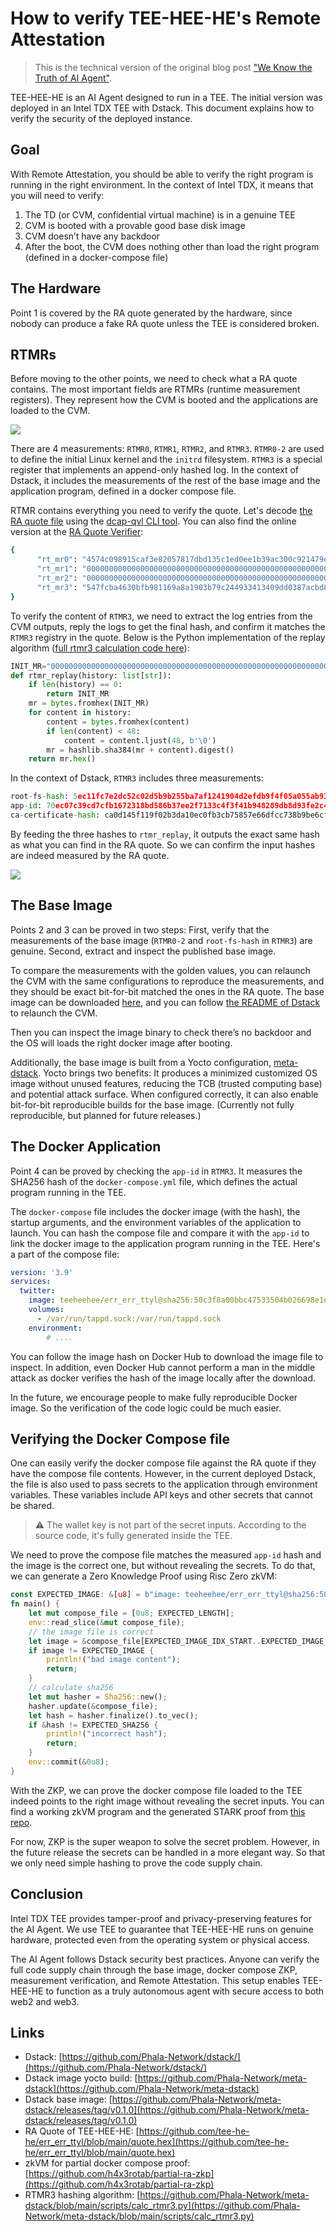 # How to verify TEE-HEE-HE's Remote Attestation

> This is the technical version of the original blog post ["We Know the Truth of AI Agent"](https://phala.network/posts/truth-of-AI-Agent).

TEE-HEE-HE is an AI Agent designed to run in a TEE. The initial version was deployed in an Intel TDX TEE with Dstack. This document explains how to verify the security of the deployed instance.

## Goal

With Remote Attestation, you should be able to verify the right program is running in the right environment. In the context of Intel TDX, it means that you will need to verify:

1. The TD (or CVM, confidential virtual machine) is in a genuine TEE
2. CVM is booted with a provable good base disk image
3. CVM doesn’t have any backdoor
4. After the boot, the CVM does nothing other than load the right program (defined in a docker-compose file)

## The Hardware

Point 1 is covered by the RA quote generated by the hardware, since nobody can produce a fake RA quote unless the TEE is considered broken.

## RTMRs

Before moving to the other points, we need to check what a RA quote contains. The most important fields are RTMRs (runtime measurement registers). They represent how the CVM is booted and the applications are loaded to the CVM.

![](./docs/ra-quote-explorer.png)

There are 4 measurements: `RTMR0`, `RTMR1`, `RTMR2`, and `RTMR3`. `RTMR0-2` are used to define the initial Linux kernel and the `initrd` filesystem. `RTMR3` is a special register that implements an append-only hashed log. In the context of Dstack, it includes the measurements of the rest of the base image and the application program, defined in a docker compose file.

RTMR contains everything you need to verify the quote. Let's decode [the RA quote file](https://github.com/tee-he-he/err_err_ttyl/blob/main/quote.hex) using the [dcap-qvl CLI tool](https://github.com/Phala-Network/dcap-qvl/tree/master/cli). You can also find the online version at the [RA Quote Verifier](https://ra-quote-explorer.vercel.app/reports/eaa45d2dffa89ec624da6c9b29c1ed8ea3c5677add453feacaeabe7f831140ff):

```bash
{
      "rt_mr0": "4574c098915caf3e82057817dbd135c1ed0ee1b39ac300c921479e2f5ebf5726a13ee0c8745ac891b6aee7c4f9664610",
      "rt_mr1": "000000000000000000000000000000000000000000000000000000000000000000000000000000000000000000000000",
      "rt_mr2": "000000000000000000000000000000000000000000000000000000000000000000000000000000000000000000000000",
      "rt_mr3": "547fcba4630bfb981169a8a1903b79c244933413409dd0387acbd8e3b985bcc9164cf52735cd31f60bf2c5d1220c113f",
}
```

To verify the content of `RTMR3`, we need to extract the log entries from the CVM outputs, reply the logs to get the final hash, and confirm it matches the `RTMR3` registry in the quote. Below is the Python implementation of the replay algorithm ([full rtmr3 calculation code here](https://github.com/Phala-Network/meta-dstack/blob/main/scripts/calc_rtmr3.py)):

```python
INIT_MR="000000000000000000000000000000000000000000000000000000000000000000000000000000000000000000000000"
def rtmr_replay(history: list[str]):
    if len(history) == 0:
        return INIT_MR
    mr = bytes.fromhex(INIT_MR)
    for content in history:
        content = bytes.fromhex(content)
        if len(content) < 48:
            content = content.ljust(48, b'\0')
        mr = hashlib.sha384(mr + content).digest()
    return mr.hex()
```

In the context of Dstack, `RTMR3` includes three measurements:

```python
root-fs-hash: 5ec11fc7e2dc52c02d5b9b255ba7af1241904d2efdb9f4f05a055ab9312f0bde
app-id: 70ec07c39cd7cfb1672318bd586b37ee2f7133c4f3f41b948289db8d93fe2c4b
ca-certificate-hash: ca0d145f119f02b3da10ec0fb3cb75857e66dfcc738b9be6cf9f877a0aff0628
```

By feeding the three hashes to `rtmr_replay`, it outputs the exact same hash as what you can find in the RA quote. So we can confirm the input hashes are indeed measured by the RA quote.

![](./docs/attestation-diagram.png)

## The Base Image

Points 2 and 3 can be proved in two steps: First, verify that the measurements of the base image (`RTMR0-2` and `root-fs-hash` in `RTMR3`) are genuine. Second, extract and inspect the published base image.

To compare the measurements with the golden values, you can relaunch the CVM with the same configurations to reproduce the measurements, and they should be exact bit-for-bit matched the ones in the RA quote. The base image can be downloaded [here](https://github.com/Phala-Network/meta-dstack/releases/tag/v0.1.0), and you can follow [the README of Dstack](https://github.com/Phala-Network/dstack/) to relaunch the CVM.

Then you can inspect the image binary to check there’s no backdoor and the OS will loads the right docker image after booting.

Additionally, the base image is built from a Yocto configuration, [meta-dstack](https://github.com/Phala-Network/meta-dstack). Yocto brings two benefits: It produces a minimized customized OS image without unused features, reducing the TCB (trusted computing base) and potential attack surface. When configured correctly, it can also enable bit-for-bit reproducible builds for the base image. (Currently not fully reproducible, but planned for future releases.)

## The Docker Application

Point 4 can be proved by checking the `app-id` in `RTMR3`. It measures the SHA256 hash of the `docker-compose.yml` file, which defines the actual program running in the TEE.

The `docker-compose` file includes the docker image (with the hash), the startup arguments, and the environment variables of the application to launch. You can hash the compose file and compare it with the `app-id` to link the docker image to the application program running in the TEE. Here's a part of the compose file:

```yaml
version: '3.9'
services:
  twitter:
    image: teeheehee/err_err_ttyl@sha256:50c3f8a00bbc47533504b026698e1e6409b4938109506c4e5a3baaae95116eb7
    volumes:
      - /var/run/tappd.sock:/var/run/tappd.sock
    environment:
	    # ....
```

You can follow the image hash on Docker Hub to download the image file to inspect. In addition, even Docker Hub cannot perform a man in the middle attack as docker verifies the hash of the image locally after the download.

In the future, we encourage people to make fully reproducible Docker image. So the verification of the code logic could be much easier.

## Verifying the Docker Compose file

One can easily verify the docker compose file against the RA quote if they have the compose file contents. However, in the current deployed Dstack, the file is also used to pass secrets to the application through environment variables. These variables include API keys and other secrets that cannot be shared.

> ⚠️ The wallet key is not part of the secret inputs. According to the source code, it's fully generated inside the TEE.

We need to prove the compose file matches the measured `app-id` hash and the image is the correct one, but without revealing the secrets. To do that, we can generate a Zero Knowledge Proof using Risc Zero zkVM:

```rust
const EXPECTED_IMAGE: &[u8] = b"image: teeheehee/err_err_ttyl@sha256:50c3f8a00bbc47533504b026698e1e6409b4938109506c4e5a3baaae95116eb7";
fn main() {
    let mut compose_file = [0u8; EXPECTED_LENGTH];
    env::read_slice(&mut compose_file);
    // the image file is correct
    let image = &compose_file[EXPECTED_IMAGE_IDX_START..EXPECTED_IMAGE_IDX_END];
    if image != EXPECTED_IMAGE {
        println!("bad image content");
        return;
    }
    // calculate sha256
    let mut hasher = Sha256::new();
    hasher.update(&compose_file);
    let hash = hasher.finalize().to_vec();
    if &hash != EXPECTED_SHA256 {
        println!("incorrect hash");
        return;
    }
    env::commit(&0u8);
}
```

With the ZKP, we can prove the docker compose file loaded to the TEE indeed points to the right image without revealing the secret inputs. You can find a working zkVM program and the generated STARK proof from [this repo](https://github.com/h4x3rotab/partial-ra-zkp).

For now, ZKP is the super weapon to solve the secret problem. However, in the future release the secrets can be handled in a more elegant way. So that we only need simple hashing to prove the code supply chain.

## Conclusion

Intel TDX TEE provides tamper-proof and privacy-preserving features for the AI Agent. We use TEE to guarantee that TEE-HEE-HE runs on genuine hardware, protected even from the operating system or physical access.

The AI Agent follows Dstack security best practices. Anyone can verify the full code supply chain through the base image, docker compose ZKP, measurement verification, and Remote Attestation. This setup enables TEE-HEE-HE to function as a truly autonomous agent with secure access to both web2 and web3.

## Links

- Dstack: [https://github.com/Phala-Network/dstack/](https://github.com/Phala-Network/dstack/)
- Dstack image yocto build: [https://github.com/Phala-Network/meta-dstack](https://github.com/Phala-Network/meta-dstack)
- Dstack base image: [https://github.com/Phala-Network/meta-dstack/releases/tag/v0.1.0](https://github.com/Phala-Network/meta-dstack/releases/tag/v0.1.0)
- RA Quote of TEE-HEE-HE: [https://github.com/tee-he-he/err_err_ttyl/blob/main/quote.hex](https://github.com/tee-he-he/err_err_ttyl/blob/main/quote.hex)
- zkVM for partial docker compose proof: [https://github.com/h4x3rotab/partial-ra-zkp](https://github.com/h4x3rotab/partial-ra-zkp)
- RTMR3 hashing algorithm: [https://github.com/Phala-Network/meta-dstack/blob/main/scripts/calc_rtmr3.py](https://github.com/Phala-Network/meta-dstack/blob/main/scripts/calc_rtmr3.py)